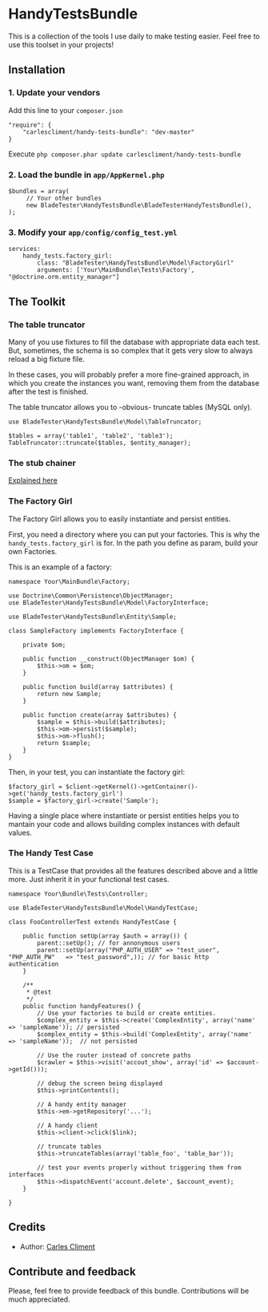 HandyTestsBundle
==================

This is a collection of the tools I use daily to make testing easier. Feel free to use this toolset in your projects!



## Installation

### 1. Update your vendors

Add this line to your `composer.json`

    "require": {
        "carlescliment/handy-tests-bundle": "dev-master"
    }

Execute `php composer.phar update carlescliment/handy-tests-bundle`

### 2. Load the bundle in `app/AppKernel.php`
    $bundles = array(
         // Your other bundles
         new BladeTester\HandyTestsBundle\BladeTesterHandyTestsBundle(),
    );

### 3. Modify your `app/config/config_test.yml`

    services:
        handy_tests.factory_girl:
            class: "BladeTester\HandyTestsBundle\Model\FactoryGirl"
            arguments: ['Your\MainBundle\Tests\Factory', "@doctrine.orm.entity_manager"]


## The Toolkit

### The table truncator
Many of you use fixtures to fill the database with appropriate data each test. But, sometimes, the schema is so complex that it gets very slow to always reload a big fixture file.

In these cases, you will probably prefer a more fine-grained approach, in which you create the instances you want, removing them from the database after the test is finished.

The table truncator allows you to -obvious- truncate tables (MySQL only).

    use BladeTester\HandyTestsBundle\Model\TableTruncator;

    $tables = array('table1', 'table2', 'table3');
    TableTruncator::truncate($tables, $entity_manager);


### The stub chainer
[Explained here][stubchainer]

### The Factory Girl
The Factory Girl allows you to easily instantiate and persist entities.

First, you need a directory where you can put your factories. This is why the `handy_tests.factory_girl` is for. In the path you define as param, build your own Factories.

This is an example of a factory:

    namespace Your\MainBundle\Factory;
    
    use Doctrine\Common\Persistence\ObjectManager;
    use BladeTester\HandyTestsBundle\Model\FactoryInterface;

    use BladeTester\HandyTestsBundle\Entity\Sample;

    class SampleFactory implements FactoryInterface {
    
        private $om;
    
        public function __construct(ObjectManager $om) {
            $this->om = $om;
        }
    
        public function build(array $attributes) {
            return new Sample;
        }
    
        public function create(array $attributes) {
            $sample = $this->build($attributes);
            $this->om->persist($sample);
            $this->om->flush();
            return $sample;
        }
    }


Then, in your test, you can instantiate the factory girl:


    $factory_girl = $client->getKernel()->getContainer()->get('handy_tests.factory_girl')
    $sample = $factory_girl->create('Sample');

Having a single place where instantiate or persist entities helps you to mantain your code and allows building complex instances with default values.


### The Handy Test Case

This is a TestCase that provides all the features described above and a little more. Just inherit it in your functional test cases.


    namespace Your\Bundle\Tests\Controller;
    
    use BladeTester\HandyTestsBundle\Model\HandyTestCase;

    class FooControllerTest extends HandyTestCase {

        public function setUp(array $auth = array()) {
            parent::setUp(); // for annonymous users
            parent::setUp(array("PHP_AUTH_USER" => "test_user", "PHP_AUTH_PW"   => "test_password",)); // for basic http authentication
        }

        /**
         * @test
         */
        public function handyFeatures() {
            // Use your factories to build or create entities.
            $complex_entity = $this->create('ComplexEntity', array('name' => 'sampleName')); // persisted
            $complex_entity = $this->build('ComplexEntity', array('name' => 'sampleName'));  // not persisted

            // Use the router instead of concrete paths
            $crawler = $this->visit('accout_show', array('id' => $account->getId()));
 
            // debug the screen being displayed
            $this->printContents();

            // A handy entity manager
            $this->em->getRepository('...');

            // A handy client
            $this->client->click($link);

            // truncate tables
            $this->truncateTables(array('table_foo', 'table_bar'));

            // test your events properly without triggering them from interfaces
            $this->dispatchEvent('account.delete', $account_event);
        }

    }



## Credits

* Author: [Carles Climent][carlescliment]


## Contribute and feedback

Please, feel free to provide feedback of this bundle. Contributions will be much appreciated.



[carlescliment]: https://github.com/carlescliment
[stubchainer]: https://github.com/carlescliment/BladeTester/tree/master/ChainedStubsBundle
